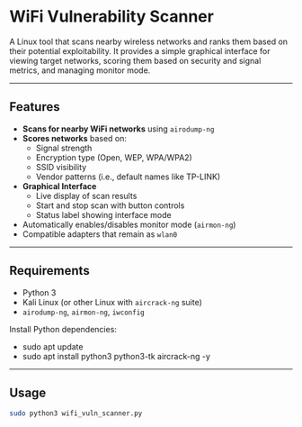 # WiFi Vulnerability Scanner

A Linux tool that scans nearby wireless networks and ranks them based on their potential exploitability. It provides a simple graphical interface for viewing target networks, scoring them based on security and signal metrics, and managing monitor mode.

---

## Features

- **Scans for nearby WiFi networks** using `airodump-ng`
- **Scores networks** based on:
  - Signal strength
  - Encryption type (Open, WEP, WPA/WPA2)
  - SSID visibility
  - Vendor patterns (i.e., default names like TP-LINK)
- **Graphical Interface**
  - Live display of scan results
  - Start and stop scan with button controls
  - Status label showing interface mode
- Automatically enables/disables monitor mode (`airmon-ng`)
- Compatible adapters that remain as `wlan0`

---

## Requirements

- Python 3
- Kali Linux (or other Linux with `aircrack-ng` suite)
- `airodump-ng`, `airmon-ng`, `iwconfig`

Install Python dependencies:

- sudo apt update
- sudo apt install python3 python3-tk aircrack-ng -y

---

## Usage

```bash
sudo python3 wifi_vuln_scanner.py

